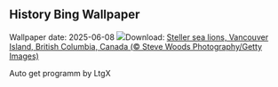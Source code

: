 ## History Bing Wallpaper
Wallpaper date: 2025-06-08
![](https://www.bing.com/th?id=OHR.StellarSeaLions_EN-GB2192736311_UHD.jpg&w=1000)Download: [Steller sea lions, Vancouver Island, British Columbia, Canada (© Steve Woods Photography/Getty Images)](https://www.bing.com/th?id=OHR.StellarSeaLions_EN-GB2192736311_UHD.jpg)

Auto get programm by LtgX
